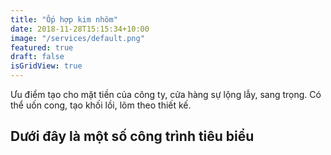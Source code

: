 ```yaml
---
title: "Ốp hợp kim nhôm"
date: 2018-11-28T15:15:34+10:00
image: "/services/default.png"
featured: true
draft: false
isGridView: true
---
```


Ưu điểm tạo cho mặt tiền của công ty, cửa hàng sự lộng lẫy, sang trọng. Có thể uốn cong, tạo khối lồi, lõm theo thiết kế.

## Dưới đây là một số công trình tiêu biểu